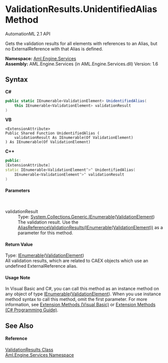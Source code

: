 # ValidationResults.UnidentifiedAlias Method 
AutomationML 2.1 API 

Gets the validation results for all elements with references to an Alias, but no ExternalReference with that Alias is defined.

**Namespace:**&nbsp;<a href="N_Aml_Engine_Services">Aml.Engine.Services</a><br />**Assembly:**&nbsp;AML.Engine.Services (in AML.Engine.Services.dll) Version: 1.6

## Syntax

**C#**<br />
``` C#
public static IEnumerable<ValidationElement> UnidentifiedAlias(
	this IEnumerable<ValidationElement> validationResult
)
```

**VB**<br />
``` VB
<ExtensionAttribute>
Public Shared Function UnidentifiedAlias ( 
	validationResult As IEnumerable(Of ValidationElement)
) As IEnumerable(Of ValidationElement)
```

**C++**<br />
``` C++
public:
[ExtensionAttribute]
static IEnumerable<ValidationElement^>^ UnidentifiedAlias(
	IEnumerable<ValidationElement^>^ validationResult
)
```


#### Parameters
&nbsp;<dl><dt>validationResult</dt><dd>Type: <a href="https://docs.microsoft.com/dotnet/api/system.collections.generic.ienumerable-1" target="_parent" rel="noopener noreferrer">System.Collections.Generic.IEnumerable</a>(<a href="T_Aml_Engine_Services_ValidationElement">ValidationElement</a>)<br />The validation result. Use the <a href="M_Aml_Engine_Services_ValidationResults_AliasReferenceValidationResults">AliasReferenceValidationResults(IEnumerable(ValidationElement))</a> as a parameter for this method.</dd></dl>

#### Return Value
Type: <a href="https://docs.microsoft.com/dotnet/api/system.collections.generic.ienumerable-1" target="_parent" rel="noopener noreferrer">IEnumerable</a>(<a href="T_Aml_Engine_Services_ValidationElement">ValidationElement</a>)<br />All validation results, which are related to CAEX objects which use an undefined ExternalReference alias.

#### Usage Note
In Visual Basic and C#, you can call this method as an instance method on any object of type <a href="https://docs.microsoft.com/dotnet/api/system.collections.generic.ienumerable-1" target="_parent" rel="noopener noreferrer">IEnumerable</a>(<a href="T_Aml_Engine_Services_ValidationElement">ValidationElement</a>). When you use instance method syntax to call this method, omit the first parameter. For more information, see <a href="https://docs.microsoft.com/dotnet/visual-basic/programming-guide/language-features/procedures/extension-methods" target="_blank" rel="noopener noreferrer">Extension Methods (Visual Basic)</a> or <a href="https://docs.microsoft.com/dotnet/csharp/programming-guide/classes-and-structs/extension-methods" target="_blank" rel="noopener noreferrer">Extension Methods (C# Programming Guide)</a>.

## See Also


#### Reference
<a href="T_Aml_Engine_Services_ValidationResults">ValidationResults Class</a><br /><a href="N_Aml_Engine_Services">Aml.Engine.Services Namespace</a><br />